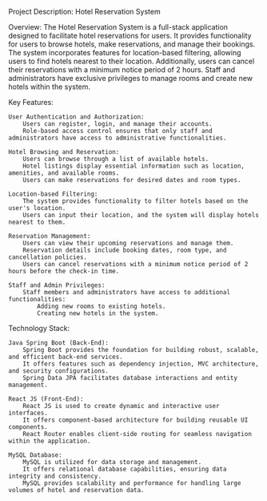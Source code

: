 Project Description: Hotel Reservation System

Overview:
The Hotel Reservation System is a full-stack application designed to facilitate hotel reservations for users. It provides functionality for users to browse hotels, make reservations, and manage their bookings. The system incorporates features for location-based filtering, allowing users to find hotels nearest to their location. Additionally, users can cancel their reservations with a minimum notice period of 2 hours. Staff and administrators have exclusive privileges to manage rooms and create new hotels within the system.

Key Features:

    User Authentication and Authorization:
        Users can register, login, and manage their accounts.
        Role-based access control ensures that only staff and administrators have access to administrative functionalities.

    Hotel Browsing and Reservation:
        Users can browse through a list of available hotels.
        Hotel listings display essential information such as location, amenities, and available rooms.
        Users can make reservations for desired dates and room types.

    Location-based Filtering:
        The system provides functionality to filter hotels based on the user's location.
        Users can input their location, and the system will display hotels nearest to them.

    Reservation Management:
        Users can view their upcoming reservations and manage them.
        Reservation details include booking dates, room type, and cancellation policies.
        Users can cancel reservations with a minimum notice period of 2 hours before the check-in time.

    Staff and Admin Privileges:
        Staff members and administrators have access to additional functionalities:
            Adding new rooms to existing hotels.
            Creating new hotels in the system.

Technology Stack:

    Java Spring Boot (Back-End):
        Spring Boot provides the foundation for building robust, scalable, and efficient back-end services.
        It offers features such as dependency injection, MVC architecture, and security configurations.
        Spring Data JPA facilitates database interactions and entity management.

    React JS (Front-End):
        React JS is used to create dynamic and interactive user interfaces.
        It offers component-based architecture for building reusable UI components.
        React Router enables client-side routing for seamless navigation within the application.

    MySQL Database:
        MySQL is utilized for data storage and management.
        It offers relational database capabilities, ensuring data integrity and consistency.
        MySQL provides scalability and performance for handling large volumes of hotel and reservation data.
